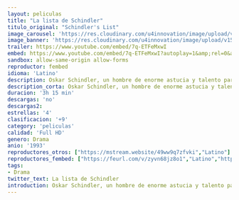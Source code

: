 ```yaml
---
layout: peliculas
title: "La lista de Schindler"
titulo_original: "Schindler's List"
image_carousel: 'https://res.cloudinary.com/u4innovation/image/upload/v1565150334/lista-min_c5ufo3.jpg'
image_banner: 'https://res.cloudinary.com/u4innovation/image/upload/v1565150335/fotonoticia_20190301134220_640-min_cthtdj.jpg'
trailer: https://www.youtube.com/embed/7q-ETFeMxwI
embed: https://www.youtube.com/embed/7q-ETFeMxwI?autoplay=1&amp;rel=0&amp;hd=1&border=0&wmode=opaque&enablejsapi=1&modestbranding=1&controls=1&showinfo=0
sandbox: allow-same-origin allow-forms
reproductor: fembed
idioma: 'Latino'
description: Oskar Schindler, un hombre de enorme astucia y talento para las relaciones públicas, organiza un ambicioso plan para ganarse la simpatía de los nazis. Después de la invasión de Polonia por los alemanes, consigue, gracias a sus relaciones con los nazis, la propiedad de una fábrica de Cracovia. Allí emplea a cientos de operarios judíos, cuya explotación le hace prosperar rápidamente. Su gerente, también judío, es el verdadero director en la sombra, pues Schindler no tiene el menor conocimiento industrial.
description_corta: Oskar Schindler, un hombre de enorme astucia y talento para las relaciones públicas, organiza un ambicioso plan para ganarse la simpatía de los nazis. Después de la invasión de Polonia por los alemanes, consigue, gracias a sus relaciones con los nazis, la propiedad de una...
duracion: '3h 15 min'
descargas: 'no'
descargas2:
estrellas: '4'
clasificacion: '+9'
category: 'peliculas'
calidad: 'Full HD'
genero: Drama
anio: '1993'
reproductores_otros: ["https://mstream.website/49ww9q7zfvki","Latino"]
reproductores_fembed: ["https://feurl.com/v/zyvn68jz8o1","Latino","https://feurl.com/v/m0y5eu5n1p0xk74","Latino"]
tags:
- Drama
twitter_text: La lista de Schindler
introduction: Oskar Schindler, un hombre de enorme astucia y talento para las relaciones públicas, organiza un ambicioso plan para ganarse la simpatía de los nazis. Después de la invasión de Polonia por los alemanes, consigue, gracias a sus relaciones con los nazis, la propiedad de una...
---
```



 








